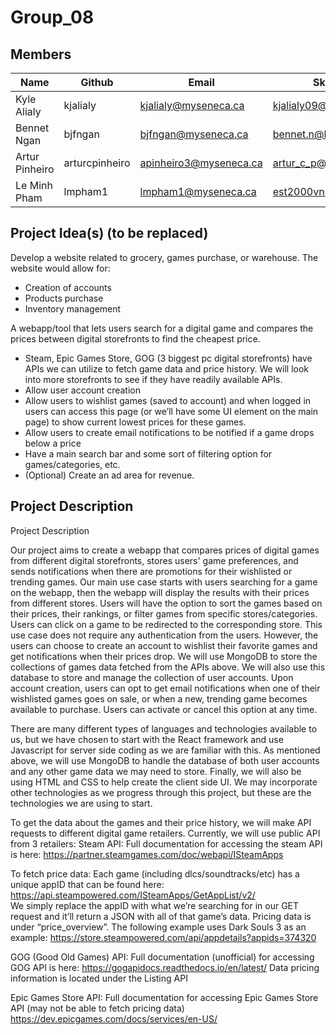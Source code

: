 # Group_08

## Members
| Name           | Github         | Email                  | Skype                 |
| -------------- | -------------- | ---------------------- | --------------------- |
| Kyle Alialy    | kjalialy       | kjalialy@myseneca.ca   | kjalialy09@gmail.com  |
| Bennet Ngan    | bjfngan        | bjfngan@myseneca.ca    | bennet.n@hotmail.com  |
| Artur Pinheiro | arturcpinheiro | apinheiro3@myseneca.ca | artur_c_p@hotmail.com |
| Le Minh Pham   | lmpham1        | lmpham1@myseneca.ca    | est2000vn@gmail.com   |

## Project Idea(s) (to be replaced)

Develop a website related to grocery, games purchase, or warehouse. The website would allow for:

- Creation of accounts
- Products purchase
- Inventory management

A webapp/tool that lets users search for a digital game and compares the prices between digital storefronts to find the cheapest price. 
- Steam, Epic Games Store, GOG (3 biggest pc digital storefronts) have APIs we can utilize to fetch game data and price history. We will look into more storefronts to see if they have readily available APIs.
- Allow user account creation
- Allow users to wishlist games (saved to account) and when logged in users can access this page (or we’ll have some UI element on the main page) to show current lowest prices for these games.
- Allow users to create email notifications to be notified if a game drops below a price
- Have a main search bar and some sort of filtering option for games/categories, etc. 
- (Optional) Create an ad area for revenue.


## Project Description

Project Description

Our project aims to create a webapp that compares prices of digital games from different digital storefronts, stores users' game preferences, and sends notifications when there are promotions for their wishlisted or trending games.
Our main use case starts with users searching for a game on the webapp, then the webapp will display the results with their prices from different stores. Users will have the option to sort the games based on their prices, their rankings, or filter games from specific stores/categories. Users can click on a game to be redirected to the corresponding store. This use case does not require any authentication from the users. However, the users can choose to create an account to wishlist their favorite games and get notifications when their prices drop.
We will use MongoDB to store the collections of games data fetched from the APIs above. We will also use this database to store and manage the collection of user accounts. Upon account creation, users can opt to get email notifications when one of their wishlisted games goes on sale, or when a new, trending game becomes available to purchase. Users can activate or cancel this option at any time.
 
There are many different types of languages and technologies available to us, but we have chosen to start with the React framework and use Javascript for server side coding as we are familiar with this. As mentioned above, we will use MongoDB to handle the database of both user accounts and any other game data we may need to store. Finally, we will also be using HTML and CSS to help create the client side UI. We may incorporate other technologies as we progress through this project, but these are the technologies we are using to start.
 
To get the data about the games and their price history, we will make API requests to different digital game retailers. Currently, we will use public API from 3 retailers:
Steam API:
Full documentation for accessing the steam API is here:
https://partner.steamgames.com/doc/webapi/ISteamApps

To fetch price data:
Each game (including dlcs/soundtracks/etc) has a unique appID that can be found here: https://api.steampowered.com/ISteamApps/GetAppList/v2/	
We simply replace the appID with what we’re searching for in our GET request and it’ll return a JSON with all of that game’s data. Pricing data is under “price_overview”. The following example uses Dark Souls 3 as an example:
https://store.steampowered.com/api/appdetails?appids=374320

GOG (Good Old Games) API:
Full documentation (unofficial) for accessing GOG API is here:
https://gogapidocs.readthedocs.io/en/latest/
Data pricing information is located under the Listing API


Epic Games Store API:
Full documentation for accessing Epic Games Store API (may not be able to fetch pricing data)
https://dev.epicgames.com/docs/services/en-US/

